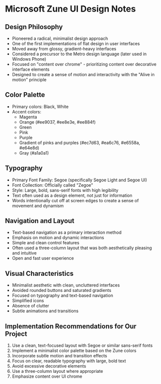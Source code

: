 # Microsoft Zune UI Design Notes

## Design Philosophy
- Pioneered a radical, minimalist design approach
- One of the first implementations of flat design in user interfaces
- Moved away from glossy, gradient-heavy interfaces
- Considered a precursor to the Metro design language (later used in Windows Phone)
- Focused on "content over chrome" - prioritizing content over decorative interface elements
- Designed to create a sense of motion and interactivity with the "Alive in motion" principle

## Color Palette
- Primary colors: Black, White
- Accent colors:
  - Magenta
  - Orange (#ee9037, #ee8e3e, #ee884f)
  - Green
  - Pink
  - Purple
  - Gradient of pinks and purples (#ec7d63, #ea6c76, #e6558a, #e64e8d)
  - Gray (#a1a0a1)

## Typography
- Primary Font Family: Segoe (specifically Segoe Light and Segoe UI)
- Font Collection: Officially called "Zegoe"
- Style: Large, bold, sans-serif fonts with high legibility
- Text often used as a design element, not just for information
- Words intentionally cut off at screen edges to create a sense of movement and dynamism

## Navigation and Layout
- Text-based navigation as a primary interaction method
- Emphasis on motion and dynamic interactions
- Simple and clean control features
- Often used a three-column layout that was both aesthetically pleasing and intuitive
- Open and fast user experience

## Visual Characteristics
- Minimalist aesthetic with clean, uncluttered interfaces
- Avoided rounded buttons and saturated gradients
- Focused on typography and text-based navigation
- Simplified icons
- Absence of clutter
- Subtle animations and transitions

## Implementation Recommendations for Our Project
1. Use a clean, text-focused layout with Segoe or similar sans-serif fonts
2. Implement a minimalist color palette based on the Zune colors
3. Incorporate subtle motion and transition effects
4. Focus on clear, readable typography with large, bold text
5. Avoid excessive decorative elements
6. Use a three-column layout where appropriate
7. Emphasize content over UI chrome